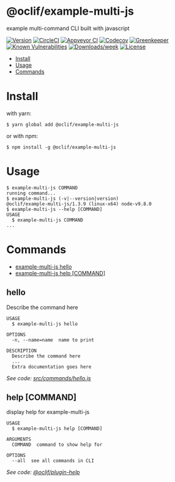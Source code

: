 @oclif/example-multi-js
=======================

example multi-command CLI built with javascript

[![Version](https://img.shields.io/npm/v/@oclif/example-multi-js.svg)](https://npmjs.org/package/@oclif/example-multi-js)
[![CircleCI](https://circleci.com/gh/oclif/example-multi-js/tree/master.svg?style=shield)](https://circleci.com/gh/oclif/example-multi-js/tree/master)
[![Appveyor CI](https://ci.appveyor.com/api/projects/status/github/oclif/example-multi-js?branch=master&svg=true)](https://ci.appveyor.com/project/heroku/example-multi-js/branch/master)
[![Codecov](https://codecov.io/gh/oclif/example-multi-js/branch/master/graph/badge.svg)](https://codecov.io/gh/oclif/example-multi-js)
[![Greenkeeper](https://badges.greenkeeper.io/oclif/example-multi-js.svg)](https://greenkeeper.io/)
[![Known Vulnerabilities](https://snyk.io/test/github/oclif/example-multi-js/badge.svg)](https://snyk.io/test/github/oclif/example-multi-js)
[![Downloads/week](https://img.shields.io/npm/dw/@oclif/example-multi-js.svg)](https://npmjs.org/package/@oclif/example-multi-js)
[![License](https://img.shields.io/npm/l/@oclif/example-multi-js.svg)](https://github.com/oclif/example-multi-js/blob/master/package.json)

<!-- toc -->
* [Install](#install)
* [Usage](#usage)
* [Commands](#commands)
<!-- tocstop -->
<!-- install -->
# Install

with yarn:
```
$ yarn global add @oclif/example-multi-js
```

or with npm:
```
$ npm install -g @oclif/example-multi-js
```
<!-- installstop -->
<!-- usage -->
# Usage

```sh-session
$ example-multi-js COMMAND
running command...
$ example-multi-js (-v|--version|version)
@oclif/example-multi-js/1.3.9 (linux-x64) node-v9.8.0
$ example-multi-js --help [COMMAND]
USAGE
  $ example-multi-js COMMAND
...
```
<!-- usagestop -->
<!-- commands -->
# Commands

* [example-multi-js hello](#hello)
* [example-multi-js help [COMMAND]](#help-command)
## hello

Describe the command here

```
USAGE
  $ example-multi-js hello

OPTIONS
  -n, --name=name  name to print

DESCRIPTION
  Describe the command here
  ...
  Extra documentation goes here
```

_See code: [src/commands/hello.js](https://github.com/oclif/example-multi-js/blob/v1.3.10/src/commands/hello.js)_

## help [COMMAND]

display help for example-multi-js

```
USAGE
  $ example-multi-js help [COMMAND]

ARGUMENTS
  COMMAND  command to show help for

OPTIONS
  --all  see all commands in CLI
```

_See code: [@oclif/plugin-help](https://github.com/oclif/plugin-help/blob/v1.1.6/src/commands/help.ts)_
<!-- commandsstop -->
